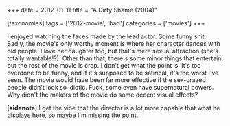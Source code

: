 +++
date = 2012-01-11
title = "A Dirty Shame (2004)"

[taxonomies]
tags = ['2012-movie', 'bad']
categories = ['movies']
+++

I enjoyed watching the faces made by the lead actor. Some funny shit.
Sadly, the movie\'s only worthy moment is where her character dances
with old people. I love her daughter too, but that\'s mere sexual
attraction (she\'s totally wantable!?). Other than that, there\'s some
minor things that entertain, but the rest of the movie is crap. I don\'t
get what the point is. It\'s too overdone to be funny, and if it\'s
supposed to be satirical, it\'s the worst I\'ve seen. The movie would
have been far more effective if the sex-crazed people didn\'t look so
idiotic. Fuck, some even have supernatural powers. Why didn\'t the
makers of the movie do some decent visual effects?

\[**sidenote**\] I get the vibe that the director is a lot more capable
that what he displays here, so maybe I\'m missing the point.

